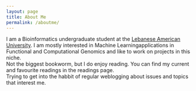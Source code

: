 ```yaml
---
layout: page
title: About Me
permalink: /aboutme/
---
```


I am a Bioinformatics undergraduate student at the [Lebanese American University](https://www.lau.edu.lb/). I am mostly interested in Machine Learningapplications in Functional and Computational Genomics and like to work on projects in this niche.   
Not the biggest bookworm, but I do enjoy reading. You can find my current and favourite readings in the readings page.   
Trying to get into the habbit of regular weblogging about issues and topics that interest me.   
